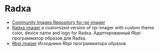 # Radxa

- [Community Images Repository for rpi-imager](https://forum.radxa.com/t/i-made-a-community-images-repository-for-rpi-imager/20080)
- [Radxa imager](https://github.com/rock5-images-repo/radxa-imager)
   a customized version of rpi-imager with custom theme color, device name and logo for Radxa. Адаптированный Rbpi программатор образов для Radxa.
- [Rbpi imager](https://github.com/raspberrypi/rpi-imager/tree/qml/src) Исходники Rbpi программатора образов.
